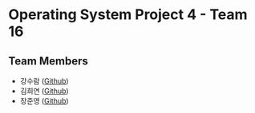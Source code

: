 # Operating System Project 4 - Team 16

## Team Members

- 강수람 ([Github](https://github.com/sooram))
- 김희연 ([Github](https://github.com/s-01))
- 장준영 ([Github](https://github.com/ailrun))